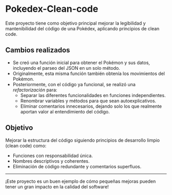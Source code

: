 # Pokedex-Clean-code

Este proyecto tiene como objetivo principal mejorar la legibilidad y mantenibilidad del código de una Pokédex, aplicando principios de clean code.

## Cambios realizados

- Se creó una función inicial para obtener el Pokémon y sus datos, incluyendo el parseo del JSON en un solo método.
- Originalmente, esta misma función también obtenía los movimientos del Pokémon.
- Posteriormente, con el código ya funcional, se realizó una *refactorización* para:
  - Separar las diferentes funcionalidades en funciones independientes.
  - Renombrar variables y métodos para que sean autoexplicativos.
  - Eliminar comentarios innecesarios, dejando solo los que realmente aportan valor al entendimiento del código.

## Objetivo

Mejorar la estructura del código siguiendo principios de desarrollo limpio (clean code) como:
- Funciones con responsabilidad única.
- Nombres descriptivos y coherentes.
- Eliminación de código redundante y comentarios superfluos.

---

¡Este proyecto es un buen ejemplo de cómo pequeñas mejoras pueden tener un gran impacto en la calidad del software!
